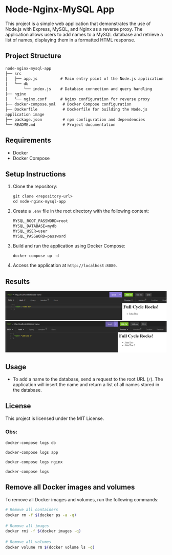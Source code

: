 # Node-Nginx-MySQL App

This project is a simple web application that demonstrates the use of Node.js with Express, MySQL, and Nginx as a reverse proxy. The application allows users to add names to a MySQL database and retrieve a list of names, displaying them in a formatted HTML response.

## Project Structure

```
node-nginx-mysql-app
├── src
│   ├── app.js          # Main entry point of the Node.js application
│   └── db
│       └── index.js    # Database connection and query handling
├── nginx
│   └── nginx.conf      # Nginx configuration for reverse proxy
├── docker-compose.yml   # Docker Compose configuration
├── Dockerfile           # Dockerfile for building the Node.js application image
├── package.json         # npm configuration and dependencies
└── README.md            # Project documentation
```

## Requirements

- Docker
- Docker Compose

## Setup Instructions

1. Clone the repository:

   ```
   git clone <repository-url>
   cd node-nginx-mysql-app
   ```

2. Create a `.env` file in the root directory with the following content:

   ```
   MYSQL_ROOT_PASSWORD=root
   MYSQL_DATABASE=mydb
   MYSQL_USER=user
   MYSQL_PASSWORD=password
   ```

3. Build and run the application using Docker Compose:

   ```
   docker-compose up -d
   ```

4. Access the application at `http://localhost:8080`.

## Results

![alt text](./img/{4EFF5265-B457-4FB1-99D6-82DDAB246D3F}.png)
![alt text](./img/{B84B4F7D-5B5C-47EE-8FDD-0267CD091ED7}.png)

## Usage

- To add a name to the database, send a request to the root URL (`/`). The application will insert the name and return a list of all names stored in the database.

## License

This project is licensed under the MIT License.

### Obs:
```
docker-compose logs db
```
```
docker-compose logs app
```
```
docker-compose logs nginx
```
```
docker-compose logs 
```

## Remove all Docker images and volumes

To remove all Docker images and volumes, run the following commands:

```sh
# Remove all containers
docker rm -f $(docker ps -a -q)

# Remove all images
docker rmi -f $(docker images -q)

# Remove all volumes
docker volume rm $(docker volume ls -q)